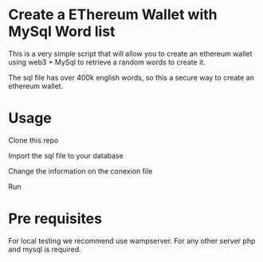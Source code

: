 # Create a EThereum Wallet with MySql Word list

This is a very simple script that will allow you to create an ethereum wallet using web3 + MySql to retrieve a random words to create it. 

The sql file has over 400k english words, so this a secure way to create an ethereum wallet. 


# Usage

Clone this repo

Import the sql file to your database

Change the information on the conexion file

Run


# Pre requisites

For local testing we recommend use wampserver. For any other server php and mysql is required.
